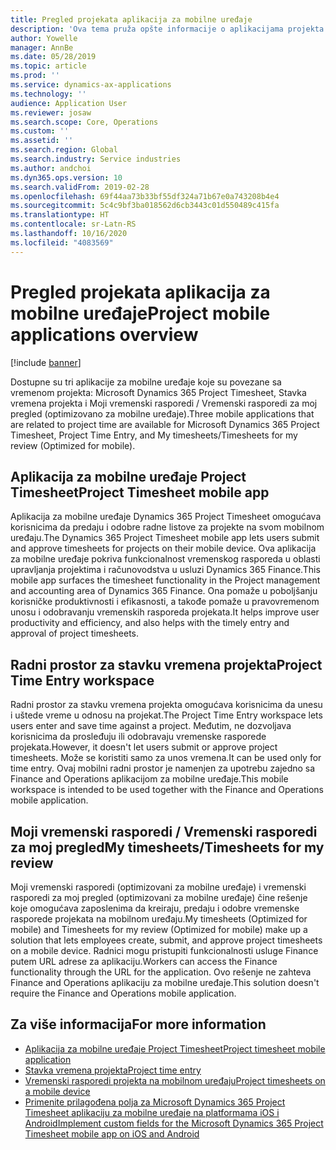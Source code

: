 ```yaml
---
title: Pregled projekata aplikacija za mobilne uređaje
description: 'Ova tema pruža opšte informacije o aplikacijama projekta koje se odnose na vreme: Microsoft Dynamics 365 Project Timesheet, Stavka vremena projekta i Moji vremenski rasporedi / Vremenski rasporedi, koje su dostupne na mobilnom uređaju.'
author: Yowelle
manager: AnnBe
ms.date: 05/28/2019
ms.topic: article
ms.prod: ''
ms.service: dynamics-ax-applications
ms.technology: ''
audience: Application User
ms.reviewer: josaw
ms.search.scope: Core, Operations
ms.custom: ''
ms.assetid: ''
ms.search.region: Global
ms.search.industry: Service industries
ms.author: andchoi
ms.dyn365.ops.version: 10
ms.search.validFrom: 2019-02-28
ms.openlocfilehash: 69f44aa73b33bf55df324a71b67e0a743208b4e4
ms.sourcegitcommit: 5c4c9bf3ba018562d6cb3443c01d550489c415fa
ms.translationtype: HT
ms.contentlocale: sr-Latn-RS
ms.lasthandoff: 10/16/2020
ms.locfileid: "4083569"
---
```

# <a name="project-mobile-applications-overview"></a><span data-ttu-id="44fe5-103">Pregled projekata aplikacija za mobilne uređaje</span><span class="sxs-lookup"><span data-stu-id="44fe5-103">Project mobile applications overview</span></span>

[!include [banner](../includes/banner.md)]

<span data-ttu-id="44fe5-104">Dostupne su tri aplikacije za mobilne uređaje koje su povezane sa vremenom projekta: Microsoft Dynamics 365 Project Timesheet, Stavka vremena projekta i Moji vremenski rasporedi / Vremenski rasporedi za moj pregled (optimizovano za mobilne uređaje).</span><span class="sxs-lookup"><span data-stu-id="44fe5-104">Three mobile applications that are related to project time are available for Microsoft Dynamics 365 Project Timesheet, Project Time Entry, and My timesheets/Timesheets for my review (Optimized for mobile).</span></span>

## <a name="project-timesheet-mobile-app"></a><span data-ttu-id="44fe5-105">Aplikacija za mobilne uređaje Project Timesheet</span><span class="sxs-lookup"><span data-stu-id="44fe5-105">Project Timesheet mobile app</span></span>

<span data-ttu-id="44fe5-106">Aplikacija za mobilne uređaje Dynamics 365 Project Timesheet omogućava korisnicima da predaju i odobre radne listove za projekte na svom mobilnom uređaju.</span><span class="sxs-lookup"><span data-stu-id="44fe5-106">The Dynamics 365 Project Timesheet mobile app lets users submit and approve timesheets for projects on their mobile device.</span></span> <span data-ttu-id="44fe5-107">Ova aplikacija za mobilne uređaje pokriva funkcionalnost vremenskog rasporeda u oblasti upravljanja projektima i računovodstva u usluzi Dynamics 365 Finance.</span><span class="sxs-lookup"><span data-stu-id="44fe5-107">This mobile app surfaces the timesheet functionality in the Project management and accounting area of Dynamics 365 Finance.</span></span> <span data-ttu-id="44fe5-108">Ona pomaže u poboljšanju korisničke produktivnosti i efikasnosti, a takođe pomaže u pravovremenom unosu i odobravanju vremenskih rasporeda projekata.</span><span class="sxs-lookup"><span data-stu-id="44fe5-108">It helps improve user productivity and efficiency, and also helps with the timely entry and approval of project timesheets.</span></span>

## <a name="project-time-entry-workspace"></a><span data-ttu-id="44fe5-109">Radni prostor za stavku vremena projekta</span><span class="sxs-lookup"><span data-stu-id="44fe5-109">Project Time Entry workspace</span></span>

<span data-ttu-id="44fe5-110">Radni prostor za stavku vremena projekta omogućava korisnicima da unesu i uštede vreme u odnosu na projekat.</span><span class="sxs-lookup"><span data-stu-id="44fe5-110">The Project Time Entry workspace lets users enter and save time against a project.</span></span> <span data-ttu-id="44fe5-111">Međutim, ne dozvoljava korisnicima da prosleđuju ili odobravaju vremenske rasporede projekata.</span><span class="sxs-lookup"><span data-stu-id="44fe5-111">However, it doesn't let users submit or approve project timesheets.</span></span> <span data-ttu-id="44fe5-112">Može se koristiti samo za unos vremena.</span><span class="sxs-lookup"><span data-stu-id="44fe5-112">It can be used only for time entry.</span></span> <span data-ttu-id="44fe5-113">Ovaj mobilni radni prostor je namenjen za upotrebu zajedno sa Finance and Operations aplikacijom za mobilne uređaje.</span><span class="sxs-lookup"><span data-stu-id="44fe5-113">This mobile workspace is intended to be used together with the Finance and Operations mobile application.</span></span>

## <a name="my-timesheetstimesheets-for-my-review"></a><span data-ttu-id="44fe5-114">Moji vremenski rasporedi / Vremenski rasporedi za moj pregled</span><span class="sxs-lookup"><span data-stu-id="44fe5-114">My timesheets/Timesheets for my review</span></span>

<span data-ttu-id="44fe5-115">Moji vremenski rasporedi (optimizovani za mobilne uređaje) i vremenski rasporedi za moj pregled (optimizovani za mobilne uređaje) čine rešenje koje omogućava zaposlenima da kreiraju, predaju i odobre vremenske rasporede projekata na mobilnom uređaju.</span><span class="sxs-lookup"><span data-stu-id="44fe5-115">My timesheets (Optimized for mobile) and Timesheets for my review (Optimized for mobile) make up a solution that lets employees create, submit, and approve project timesheets on a mobile device.</span></span> <span data-ttu-id="44fe5-116">Radnici mogu pristupiti funkcionalnosti usluge Finance putem URL adrese za aplikaciju.</span><span class="sxs-lookup"><span data-stu-id="44fe5-116">Workers can access the Finance functionality through the URL for the application.</span></span> <span data-ttu-id="44fe5-117">Ovo rešenje ne zahteva Finance and Operations aplikaciju za mobilne uređaje.</span><span class="sxs-lookup"><span data-stu-id="44fe5-117">This solution doesn't require the Finance and Operations mobile application.</span></span>

## <a name="for-more-information"></a><span data-ttu-id="44fe5-118">Za više informacija</span><span class="sxs-lookup"><span data-stu-id="44fe5-118">For more information</span></span>

- [<span data-ttu-id="44fe5-119">Aplikacija za mobilne uređaje Project Timesheet</span><span class="sxs-lookup"><span data-stu-id="44fe5-119">Project timesheet mobile application</span></span>](project-timesheet.md)
- [<span data-ttu-id="44fe5-120">Stavka vremena projekta</span><span class="sxs-lookup"><span data-stu-id="44fe5-120">Project time entry</span></span>]( project-time-entry-mobile-workspace.md)
- [<span data-ttu-id="44fe5-121">Vremenski rasporedi projekta na mobilnom uređaju</span><span class="sxs-lookup"><span data-stu-id="44fe5-121">Project timesheets on a mobile device</span></span>](Mobile-timesheets.md)
- [<span data-ttu-id="44fe5-122">Primenite prilagođena polja za Microsoft Dynamics 365 Project Timesheet aplikaciju za mobilne uređaje na platformama iOS i Android</span><span class="sxs-lookup"><span data-stu-id="44fe5-122">Implement custom fields for the Microsoft Dynamics 365 Project Timesheet mobile app on iOS and Android</span></span>](custom-fields-mobile.md)
